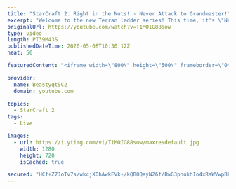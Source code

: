 ```yaml
---
title: "StarCraft 2: Right in the Nuts! - Never Attack to Grandmaster!"
excerpt: "Welcome to the new Terran ladder series! This time, it's \"Never Attack to Grandmaster!\" In this challenge, I play as Terran on the EU ladder, and in every game I'm not allowed to attack with any units except for using Ghosts. I'm allowed to make any army units for defending, as long as I don't attack"
originalUrl: https://youtube.com/watch?v=T1MOIG88sow
type: video
length: PT39M43S
publishedDateTime: 2020-05-08T10:30:12Z
heat: 50

featuredContent: "<iframe width=\"800\" height=\"500\" frameborder=\"0\" src=\"https://www.youtube.com/embed/T1MOIG88sow\" allow=\"accelerometer; autoplay; encrypted-media; gyroscope; picture-in-picture\" allowfullscreen></iframe>"

provider:
  name: BeastyqtSC2
  domain: youtube.com

topics:
  - StarCraft 2
tags:
  - Live

images:
  - url: https://i.ytimg.com/vi/T1MOIG88sow/maxresdefault.jpg
    width: 1280
    height: 720
    isCached: true

secured: "HCf+Z7JoTv7s/wkcjXOhAwkEVk+/kQB0QayN26f/BwG3pnokhIo4xRsWVwpBE3fpvv+jWL1TvYdQOqCEdzcBrcs6DzHluwEBdc5vHDwLIuRlVTjvNP+I0UOkFqEGl1gBWfRKcSZkbeO7Bgodil0EIpl2SN49umUAHfrqcBJeSpH2txyRSi/6ouCsUdOmqN4lQoaOO1mAEUk5dVidqcFo0HyiNqRcsd2ysaB9IN8YGW7crU2tr0kmnnqWX+9sYBXsLB5VDM4i50iBXgmJe4Fce1OCa5RofjCb9XUn/STKf+T+8lIw/CmKqtgi63FfZVoHqPMGvfy0DXD3tihlbJeH0q7z02EbTWSiLAvj/6DMOI+H8vZ/Jr4VVIY/lCPkIB1tZFjRPWEbAis36uvfovY73xCaqGD6lfbnrLwl2kZ7xfg=;oIBfv4zfNVD7sOnm0I3CWA=="
---
```


